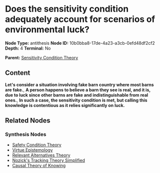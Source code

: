 # Does the sensitivity condition adequately account for scenarios of environmental luck?

**Node Type:** antithesis
**Node ID:** 10b0bba8-17de-4a23-a3cb-0efd48df2cf2
**Depth:** 4
**Terminal:** No

**Parent:** [Sensitivity Condition Theory](sensitivity-condition-theory-synthesis-a2802449-8a57-4a20-9f15-dee702b9ebd0.md)

## Content

**Let's consider a situation involving fake barn country where most barns are fake.**, **A person happens to believe a barn they see is real, and it is, due to luck since other barns are fake and indistinguishable from real ones.**, **In such a case, the sensitivity condition is met, but calling this knowledge is contentious as it relies significantly on luck.**

## Related Nodes

### Synthesis Nodes

- [Safety Condition Theory](safety-condition-theory-synthesis-a3c2f0a4-391f-48c8-b335-ac570272a043.md)
- [Virtue Epistemology](virtue-epistemology-synthesis-3f8fc0b7-1dfd-4cef-b2f2-0c8cd22168e2.md)
- [Relevant Alternatives Theory](relevant-alternatives-theory-synthesis-2fe012dd-ae1f-4e76-b727-9dda2c8cde28.md)
- [Nozick's Tracking Theory Simplified](nozicks-tracking-theory-simplified-synthesis-73d8e54b-8234-495b-a2ad-b617f1e298ba.md)
- [Causal Theory of Knowing](causal-theory-of-knowing-synthesis-a783be21-18a8-4b14-8194-cb048f55cff2.md)
